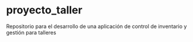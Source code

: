 # proyecto_taller
Repositorio para el desarrollo de una aplicación de control de inventario y gestión para talleres
